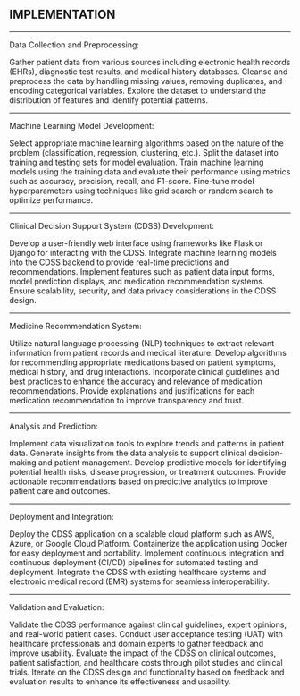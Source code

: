 IMPLEMENTATION
-

------------

Data Collection and Preprocessing:

Gather patient data from various sources including electronic health records (EHRs), diagnostic test results, and medical history databases.
Cleanse and preprocess the data by handling missing values, removing duplicates, and encoding categorical variables.
Explore the dataset to understand the distribution of features and identify potential patterns.

-----

Machine Learning Model Development:

Select appropriate machine learning algorithms based on the nature of the problem (classification, regression, clustering, etc.).
Split the dataset into training and testing sets for model evaluation.
Train machine learning models using the training data and evaluate their performance using metrics such as accuracy, precision, recall, and F1-score.
Fine-tune model hyperparameters using techniques like grid search or random search to optimize performance.

-----

Clinical Decision Support System (CDSS) Development:

Develop a user-friendly web interface using frameworks like Flask or Django for interacting with the CDSS.
Integrate machine learning models into the CDSS backend to provide real-time predictions and recommendations.
Implement features such as patient data input forms, model prediction displays, and medication recommendation systems.
Ensure scalability, security, and data privacy considerations in the CDSS design.

----------

Medicine Recommendation System:

Utilize natural language processing (NLP) techniques to extract relevant information from patient records and medical literature.
Develop algorithms for recommending appropriate medications based on patient symptoms, medical history, and drug interactions.
Incorporate clinical guidelines and best practices to enhance the accuracy and relevance of medication recommendations.
Provide explanations and justifications for each medication recommendation to improve transparency and trust.

----------------

Analysis and Prediction:

Implement data visualization tools to explore trends and patterns in patient data.
Generate insights from the data analysis to support clinical decision-making and patient management.
Develop predictive models for identifying potential health risks, disease progression, or treatment outcomes.
Provide actionable recommendations based on predictive analytics to improve patient care and outcomes.

-----------------

Deployment and Integration:

Deploy the CDSS application on a scalable cloud platform such as AWS, Azure, or Google Cloud Platform.
Containerize the application using Docker for easy deployment and portability.
Implement continuous integration and continuous deployment (CI/CD) pipelines for automated testing and deployment.
Integrate the CDSS with existing healthcare systems and electronic medical record (EMR) systems for seamless interoperability.

----------------

Validation and Evaluation:

Validate the CDSS performance against clinical guidelines, expert opinions, and real-world patient cases.
Conduct user acceptance testing (UAT) with healthcare professionals and domain experts to gather feedback and improve usability.
Evaluate the impact of the CDSS on clinical outcomes, patient satisfaction, and healthcare costs through pilot studies and clinical trials.
Iterate on the CDSS design and functionality based on feedback and evaluation results to enhance its effectiveness and usability.




















